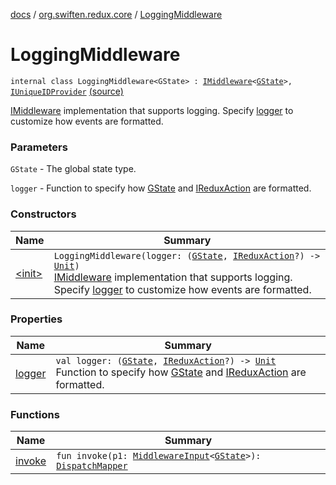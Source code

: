 [docs](../../index.md) / [org.swiften.redux.core](../index.md) / [LoggingMiddleware](./index.md)

# LoggingMiddleware

`internal class LoggingMiddleware<GState> : `[`IMiddleware`](../-i-middleware.md)`<`[`GState`](index.md#GState)`>, `[`IUniqueIDProvider`](../-i-unique-i-d-provider/index.md) [(source)](https://github.com/protoman92/KotlinRedux/tree/master/common/common-core/src/main/kotlin/org/swiften/redux/core/LoggingMiddleware.kt#L18)

[IMiddleware](../-i-middleware.md) implementation that supports logging. Specify [logger](logger.md) to customize how events
are formatted.

### Parameters

`GState` - The global state type.

`logger` - Function to specify how [GState](index.md#GState) and [IReduxAction](../-i-redux-action.md) are formatted.

### Constructors

| Name | Summary |
|---|---|
| [&lt;init&gt;](-init-.md) | `LoggingMiddleware(logger: (`[`GState`](index.md#GState)`, `[`IReduxAction`](../-i-redux-action.md)`?) -> `[`Unit`](https://kotlinlang.org/api/latest/jvm/stdlib/kotlin/-unit/index.html)`)`<br>[IMiddleware](../-i-middleware.md) implementation that supports logging. Specify [logger](logger.md) to customize how events are formatted. |

### Properties

| Name | Summary |
|---|---|
| [logger](logger.md) | `val logger: (`[`GState`](index.md#GState)`, `[`IReduxAction`](../-i-redux-action.md)`?) -> `[`Unit`](https://kotlinlang.org/api/latest/jvm/stdlib/kotlin/-unit/index.html)<br>Function to specify how [GState](index.md#GState) and [IReduxAction](../-i-redux-action.md) are formatted. |

### Functions

| Name | Summary |
|---|---|
| [invoke](invoke.md) | `fun invoke(p1: `[`MiddlewareInput`](../-middleware-input/index.md)`<`[`GState`](index.md#GState)`>): `[`DispatchMapper`](../-dispatch-mapper.md) |
